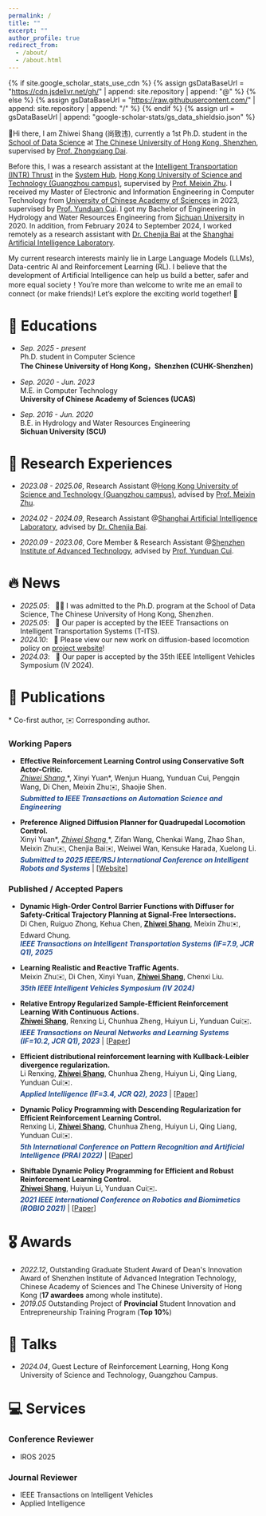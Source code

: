 ```yaml
---
permalink: /
title: ""
excerpt: ""
author_profile: true
redirect_from: 
  - /about/
  - /about.html
---
```


{% if site.google_scholar_stats_use_cdn %}
{% assign gsDataBaseUrl = "https://cdn.jsdelivr.net/gh/" | append: site.repository | append: "@" %}
{% else %}
{% assign gsDataBaseUrl = "https://raw.githubusercontent.com/" | append: site.repository | append: "/" %}
{% endif %}
{% assign url = gsDataBaseUrl | append: "google-scholar-stats/gs_data_shieldsio.json" %}

<span class='anchor' id='about-me'></span>

👋Hi there, I am Zhiwei Shang (尚致违), currently a 1st Ph.D. student in the [School of Data Science](https://sds.cuhk.edu.cn/en) at [The Chinese University of Hong Kong, Shenzhen](https://www.cuhk.edu.cn/en), supervised by [Prof. Zhongxiang Dai](https://daizhongxiang.github.io/).

Before this, I was a research assistant at the [Intelligent Transportation (INTR) Thrust](https://www.hkust-gz.edu.cn/academics/hubs-and-thrust-areas/systems-hub/intelligent-transportation/) in the [System Hub](https://www.hkust-gz.edu.cn/academics/hubs-and-thrust-areas/systems-hub/), [Hong Kong University of Science and Technology (Guangzhou campus)](https://www.hkust-gz.edu.cn/), supervised by [Prof. Meixin Zhu](https://scholar.google.com.hk/citations?user=5Ysgg7AAAAAJ). I received my Master of Electronic and Information Engineering in Computer Technology from [University of Chinese Academy of Sciences](https://english.ucas.ac.cn/) in 2023, supervised by [Prof. Yunduan Cui](https://cuiyunduan.vercel.app/). I got my Bachelor of Engineering in Hydrology and Water Resources Engineering from [Sichuan University](https://en.scu.edu.cn/) in 2020. In addition, from February 2024 to September 2024, I worked remotely as a research assistant with [Dr. Chenjia Bai](https://baichenjia.github.io/) at the [Shanghai Artificial Intelligence Laboratory](https://www.shlab.org.cn/).

My current research interests mainly lie in Large Language Models (LLMs), Data-centric AI and Reinforcement Learning (RL). I believe that the development of Artificial Intelligence can help us build a better, safer and more equal society！You’re more than welcome to write me an email to connect (or make friends)! Let’s explore the exciting world together! 🌌


<span class='anchor' id='edu'></span>

# 📖 Educations
- *Sep. 2025 - present*<br />
Ph.D. student in Computer Science<br />
**The Chinese University of Hong Kong，Shenzhen (CUHK-Shenzhen)** <br />

- *Sep. 2020 - Jun. 2023*<br />
M.E. in Computer Technology<br />
**University of Chinese Academy of Sciences (UCAS)** <br />

- *Sep. 2016 - Jun. 2020*<br />
B.E. in Hydrology and Water Resources Engineering<br />
**Sichuan University (SCU)** <br />

<span class='anchor' id='exp'></span>

# 💼 Research Experiences
- *2023.08 - 2025.06*, Research Assistant @[Hong Kong University of Science and Technology (Guangzhou campus)](https://www.hkust-gz.edu.cn/), advised by [Prof. Meixin Zhu](https://meixinzhu.github.io/).

- *2024.02 - 2024.09*, Research Assistant @[Shanghai Artificial Intelligence Laboratory](https://www.shlab.org.cn/), advised by [Dr. Chenjia Bai](https://baichenjia.github.io/).

- *2020.09 - 2023.06*, Core Member & Research Assistant @[Shenzhen Institute of Advanced Technology](https://english.siat.ac.cn/), advised by [Prof. Yunduan Cui](https://cuiyunduan.vercel.app/).

<span class='anchor' id='news'></span>

# 🔥 News
- *2025.05*: &nbsp; 👨‍🎓 I was admitted to the Ph.D. program at the School of Data Science, The Chinese University of Hong Kong, Shenzhen.
- *2025.05*: &nbsp; 🎉 Our paper is accepted by the IEEE Transactions on Intelligent Transportation Systems (T-ITS).
- *2024.10*: &nbsp; 📌 Please view our new work on diffusion-based locomotion policy on [project website](https://shangjaven.github.io/preference-aligned-diffusion-legged/)!
- *2024.03*: &nbsp; 🎉 Our paper is accepted by the 35th IEEE Intelligent Vehicles Symposium (IV 2024).

<span class='anchor' id='pub'></span>

# 📝 Publications 
\* Co-first author, ✉️ Corresponding author.

### Working Papers
- **Effective Reinforcement Learning Control using Conservative Soft Actor-Critic.**  
**<u> Zhiwei Shang* </u>**, Xinyi Yuan\*, Wenjun Huang, Yunduan Cui, Pengqin Wang, Di Chen, Meixin Zhu✉️, Shaojie Shen.\
  ***<font color = "#224B8D">Submitted to IEEE Transactions on Automation Science and Engineering</font>***

- **Preference Aligned Diffusion Planner for Quadrupedal Locomotion Control.**  
Xinyi Yuan\*, **<u> Zhiwei Shang* </u>**, Zifan Wang, Chenkai Wang, Zhao Shan, Meixin Zhu✉️, Chenjia Bai✉️, Weiwei Wan, Kensuke Harada, Xuelong Li.\
  ***<font color = "#224B8D">Submitted to 2025 IEEE/RSJ International Conference on Intelligent Robots and Systems</font>*** \| [[Website](https://shangjaven.github.io/preference-aligned-diffusion-legged/)]

### Published / Accepted Papers
- **Dynamic High-Order Control Barrier Functions with Diffuser for Safety-Critical Trajectory Planning at Signal-Free Intersections.**  
Di Chen, Ruiguo Zhong, Kehua Chen, **<u>Zhiwei Shang</u>**, Meixin Zhu✉️, Edward Chung.\
  ***<font color = "#224B8D">IEEE Transactions on Intelligent Transportation Systems (IF=7.9, JCR Q1), 2025</font>***

- **Learning Realistic and Reactive Traffic Agents.**  
Meixin Zhu✉️, Di Chen, Xinyi Yuan, **<u>Zhiwei Shang</u>**, Chenxi Liu.  
***<font color = "#224B8D">35th IEEE Intelligent Vehicles Symposium (IV 2024)</font>***

- **Relative Entropy Regularized Sample-Efficient Reinforcement Learning With Continuous Actions.**  
**<u>Zhiwei Shang</u>**, Renxing Li, Chunhua Zheng, Huiyun Li, Yunduan Cui✉️.  
***<font color = "#224B8D">IEEE Transactions on Neural Networks and Learning Systems (IF=10.2, JCR Q1), 2023</font>*** \| [[Paper](https://ieeexplore.ieee.org/document/10313993)]

- **Efficient distributional reinforcement learning with Kullback-Leibler divergence regularization.**  
Li Renxing, **<u>Zhiwei Shang</u>**, Chunhua Zheng, Huiyun Li, Qing Liang, Yunduan Cui✉️.  
***<font color = "#224B8D">Applied Intelligence (IF=3.4, JCR Q2), 2023</font>*** \| [[Paper](https://link.springer.com/article/10.1007/s10489-023-04867-z)]

- **Dynamic Policy Programming with Descending Regularization for Efficient Reinforcement Learning Control.**  
Renxing Li, **<u>Zhiwei Shang</u>**, Chunhua Zheng, Huiyun Li, Qing Liang, Yunduan Cui✉️.  
***<font color = "#224B8D">5th International Conference on Pattern Recognition and Artificial Intelligence (PRAI 2022)</font>*** \| [[Paper](https://ieeexplore.ieee.org/abstract/document/9904283)]

- **Shiftable Dynamic Policy Programming for Efficient and Robust Reinforcement Learning Control.**  
**<u>Zhiwei Shang</u>**, Huiyun Li, Yunduan Cui✉️.  
***<font color = "#224B8D">2021 IEEE International Conference on Robotics and Biomimetics (ROBIO 2021)</font>*** \| [[Paper](https://ieeexplore.ieee.org/document/9739232)]

<span class='anchor' id='awards'></span>

# 🎖 Awards
- *2022.12*, Outstanding Graduate Student Award of Dean's Innovation Award of Shenzhen Institute of Advanced Integration Technology, Chinese Academy of Sciences and The Chinese University of Hong Kong (**17 awardees** among whole institute).
- *2019.05* Outstanding Project of **Provincial** Student Innovation and Entrepreneurship Training Program (**Top 10%**)

<span class='anchor' id='talks'></span>

# 💬 Talks
- *2024.04*, Guest Lecture of Reinforcement Learning, Hong Kong University of Science and Technology, Guangzhou Campus. 

<span class='anchor' id='services'></span>

# 💻 Services
<!-- - Conference Reviewer for ICML, NeurIPS, ICLR, AISTATS, ACML, AAAI, IJCAI, CIKM, SIGKDD. -->
### Conference Reviewer 
- IROS 2025
  
### Journal Reviewer 
- IEEE Transactions on Intelligent Vehicles
- Applied Intelligence
  
<!-- <script type="text/javascript" src="//rf.revolvermaps.com/0/0/6.js?i=5dl7zaq932f&amp;m=7&amp;c=e63100&amp;cr1=ffffff&amp;f=arial&amp;l=0&amp;bv=90&amp;lx=-420&amp;ly=420&amp;hi=20&amp;he=7&amp;hc=a8ddff&amp;rs=80" async="async"></script> -->
